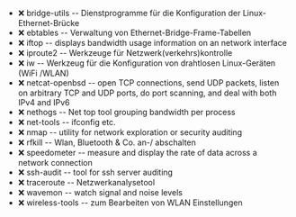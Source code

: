 - :x:  bridge-utils  --		Dienstprogramme für die Konfiguration der Linux-Ethernet-Brücke
- :x:  ebtables  --		Verwaltung von Ethernet-Bridge-Frame-Tabellen
- :x:  iftop  --		displays bandwidth usage information on an network interface
- :x:  iproute2  --		Werkzeuge für Netzwerk(verkehrs)kontrolle
- :x:  iw  --			Werkzeug für die Konfiguration von drahtlosen Linux-Geräten (WiFi /WLAN)
- :x:  netcat-openbsd  --	open TCP connections, send UDP packets, listen on arbitrary TCP and UDP ports, do port scanning, and deal with both IPv4 and IPv6
- :x:  nethogs  --		Net top tool grouping bandwidth per process
- :x:  net-tools  --		ifconfig etc.
- :x:  nmap  --			utility for network exploration or security auditing
- :x:  rfkill  --		Wlan, Bluetooth & Co. an-/ abschalten
- :x:  speedometer  --		measure and display the rate of data across a network connection
- :x:  ssh-audit  --		tool for ssh server auditing
- :x:  traceroute  --		Netzwerkanalysetool
- :x:  wavemon  --		watch signal and noise levels
- :x:  wireless-tools  --	zum Bearbeiten von WLAN Einstellungen
